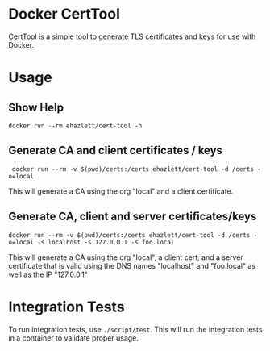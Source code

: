 # Docker CertTool
CertTool is a simple tool to generate TLS certificates and keys for use with
Docker.

# Usage
## Show Help
`docker run --rm ehazlett/cert-tool -h`

## Generate CA and client certificates / keys
` docker run --rm -v $(pwd)/certs:/certs ehazlett/cert-tool -d /certs -o=local`

This will generate a CA using the org "local" and a client certificate.

## Generate CA, client and server certificates/keys
`docker run --rm -v $(pwd)/certs:/certs ehazlett/cert-tool -d /certs -o=local -s localhost -s 127.0.0.1 -s foo.local`

This will generate a CA using the org "local", a client cert, and a server
certificate that is valid using the DNS names "localhost" and "foo.local" as
well as the IP "127.0.0.1"

# Integration Tests
To run integration tests, use `./script/test`.  This will run the integration
tests in a container to validate proper usage.
